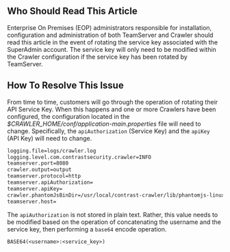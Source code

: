 <!--
title: "Configuring Crawler to Connect to TeamServer After Rotating Service Keys"
description: "Configuring Crawler to Connect to TeamServer After Rotating Service Keys."
tags: "troubleshoot authentication crawler configuration API Base64 phantomJS"
-->

## Who Should Read This Article
Enterprise On Premises (EOP) administrators responsible for installation, configuration and administration of both TeamServer and Crawler should read this article in the event of rotating the service key associated with the SuperAdmin account. The service key will only need to be modified within the Crawler configuration if the service key has been rotated by TeamServer.

## How To Resolve This Issue
From time to time, customers will go through the operation of rotating their API Service Key. When this happens and one or more Crawlers have been configured, the configuration located in the *$CRAWLER_HOME/conf/application-main.properties* file will need to change. Specifically, the ```apiAuthorization``` (Service Key) and the ```apiKey``` (API Key) will need to change.

```bash
logging.file=logs/crawler.log
logging.level.com.contrastsecurity.crawler=INFO
teamserver.port=8080
crawler.output=output
teamserver.protocol=http
teamserver.apiAuthorization=
teamserver.apiKey=
crawler.phantomJsBinDir=/usr/local/contrast-crawler/lib/phantomjs-linux/bin/phantomjs
teamserver.host=
```

The ```apiAuthorization``` is not stored in plain text. Rather, this value needs to be modified based on the operation of concatenating the username and the service key, then performing a ```base64``` encode operation.

```
BASE64(<username>:<service_key>)
```

 
